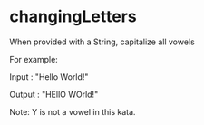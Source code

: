 # changingLetters

When provided with a String, capitalize all vowels

For example:

Input : "Hello World!"

Output : "HEllO WOrld!"

Note: Y is not a vowel in this kata.
